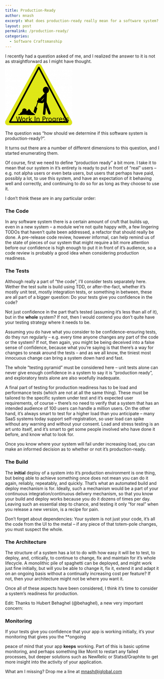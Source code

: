```yaml
---
title: Production-Ready
author: mnash
excerpt: What does production-ready really mean for a software system?
layout: post
permalink: /production-ready/
categories:
  - Software Craftsmanship
---
```

I recently had a question asked of me, and I realized the answer to it is not as straightforward as I might have thought.
![Is it production-ready?](/wp-content/uploads/2013/05/Anonymous_work_in_progress-e1403485244746.png)

The question was &#8220;how should we determine if this software system is production-ready?&#8221;.

It turns out there are a number of different dimensions to this question, and I started enumerating them.

Of course, first we need to define &#8220;production ready&#8221; a bit more. I take it to mean that our system in it&#8217;s entirety is ready to put in front of &#8220;real&#8221; users &#8211; e.g. not alpha users or even beta users, but users that perhaps have paid, possibly a lot, to use this system, and have an expectation of it behaving well and correctly, and continuing to do so for as long as they choose to use it.

I don&#8217;t think these are in any particular order:

### The Code

In any software system there is a certain amount of cruft that builds up, even in a new system &#8211; a module we&#8217;re not quite happy with, a few lingering TODOs that haven&#8217;t quite been addressed, a refactor that should really be done. A pre-release code review, however informal, can help remind us of the state of pieces of our system that might require a bit more attention before our confidence is high enough to put it in front of it&#8217;s audience, so a code review is probably a good idea when considering production readiness.

### The Tests

Although really a part of &#8220;the code&#8221;, I&#8217;ll consider tests separately here. Wether the test suite is build using TDD, or after-the-fact, whether it&#8217;s mostly unit test, mostly integration tests, or something in between, these are all part of a bigger question: Do your tests give you confidence in the code?

Not just confidence in the part that&#8217;s tested (assuming it&#8217;s less than all of it), but in the **whole** system? If not, then I would contend you don&#8217;t quite have your testing strategy where it needs to be.

Assuming you do have what you consider to be confidence-ensuring tests, do they run regularly &#8211; e.g. every time anyone changes any part of the code or the system? If not, then again, you might be being deceived into a false sense of confidence, because what you&#8217;re saying is that there&#8217;s a way for changes to sneak around the tests &#8211; and as we all know, the tiniest most innocuous change can bring a system down hard and fast.

The whole &#8220;testing pyramid&#8221; must be considered here &#8211; unit tests alone can never give enough confidence in a system to say it is &#8220;production ready&#8221;, and exploratory tests alone are also woefully inadequate.

A final part of testing for production readiness has to be load and performance tests (which are not at all the same thing). These must be tailored to the specific system under test and it&#8217;s expected user requirements, of course &#8211; there&#8217;s no need to verify that a system that has an intended audience of 100 users can handle a million users. On the other hand, it&#8217;s always smart to test for a higher load than you anticipate &#8211; many SaaS systems today support self-registration, so user load can spike without any warning and without your consent. Load and stress testing is an art unto itself, and it&#8217;s smart to get some people involved who have done it before, and know what to look for.

Once you know where your system will fail under increasing load, you can make an informed decision as to whether or not it&#8217;s production-ready.

### The Build

The **initial** deploy of a system into it&#8217;s production environment is one thing, but being able to achieve something once does not mean you can do it again, reliably, repeatably, and quickly. That&#8217;s what an automated build and deploy mechanism is for. Ideally, such a mechanism would be a part of your continuous integration/continuous delivery mechanism, so that you know your build and deploy works because you do it dozens of times per day. Leaving such an essential step to chance, and testing it only &#8220;for real&#8221; when you release a new version, is a recipe for pain.

Don&#8217;t forget about dependencies: Your system is not just your code, it&#8217;s all the code from the UI to the metal &#8211; if any piece of that totem-pole changes, you must suspect the whole.

### The Architecture

The structure of a system has a lot to do with how easy it will be to test, to deploy, and, critically, to continue to change, fix and maintain for it&#8217;s whole lifecycle. A monolithic pile of spaghetti can be deployed, and might work just fine initially, but will you be able to change it, fix it, extend it and adapt it on an ongoing basis without a continually increasing cost per feature? If not, then your architecture might not be where you want it.

Once all of these aspects have been considered, I think it&#8217;s time to consider a system&#8217;s readiness for production. 

Edit: Thanks to Hubert Behaghel (@behaghel), a new very important concern:

### Monitoring

If your tests give you confidence that your app is working initially, it&#8217;s your monitoring that gives you the **ongoing</p> 
peace of mind that your app **keeps** working. Part of this is basic uptime monitoring, and perhaps something like Monit to restart any failed processes, but deeper solutions such as NewRelic or Statsd/Graphite to get more insight into the activity of your application.

What am I missing? Drop me a line at mnash@jglobal.com
